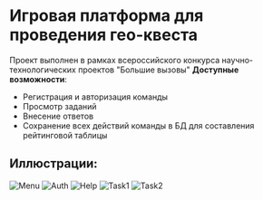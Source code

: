 # Игровая платформа для проведения гео-квеста 
Проект выполнен в рамках всероссийского конкурса научно-технологических проектов "Большие вызовы"
**Доступные возможности**:
* Регистрация и авторизация команды
* Просмотр заданий
* Внесение ответов
* Сохранение всех действий команды в БД для составления рейтинговой таблицы

## Иллюстрации:
![Menu](https://raw.githubusercontent.com/CatDevelop/GeoQuest/main/Resources/IMG/Demo1.png "GeoQuest")
![Auth](https://raw.githubusercontent.com/CatDevelop/GeoQuest/main/Resources/IMG/Demo2.png "GeoQuest")
![Help](https://raw.githubusercontent.com/CatDevelop/GeoQuest/main/Resources/IMG/Demo3.png "GeoQuest")
![Task1](https://raw.githubusercontent.com/CatDevelop/GeoQuest/main/Resources/IMG/Demo4.png "GeoQuest")
![Task2](https://raw.githubusercontent.com/CatDevelop/GeoQuest/main/Resources/IMG/Demo5.png "GeoQuest")

